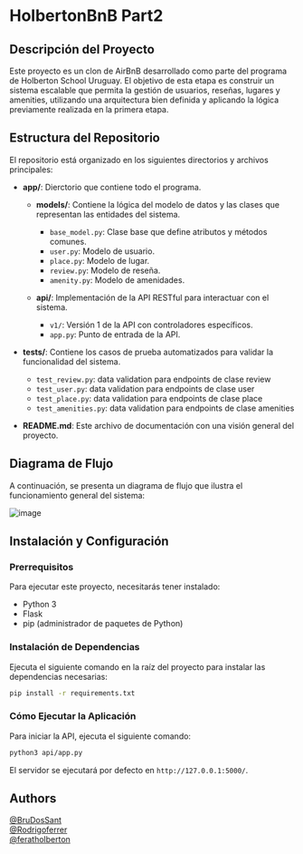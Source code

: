 # HolbertonBnB Part2

## Descripción del Proyecto

Este proyecto es un clon de AirBnB desarrollado como parte del programa de Holberton School Uruguay. El objetivo de esta etapa es construir un sistema escalable que permita la gestión de usuarios, reseñas, lugares y amenities, utilizando una arquitectura bien definida y aplicando la lógica previamente realizada en la primera etapa.

## Estructura del Repositorio

El repositorio está organizado en los siguientes directorios y archivos principales:

- **app/**: Dierctorio que contiene todo el programa.

  - **models/**: Contiene la lógica del modelo de datos y las clases que representan las entidades del sistema.

    - `base_model.py`: Clase base que define atributos y métodos comunes.
    - `user.py`: Modelo de usuario.
    - `place.py`: Modelo de lugar.
    - `review.py`: Modelo de reseña.
    - `amenity.py`: Modelo de amenidades.

  - **api/**: Implementación de la API RESTful para interactuar con el sistema.

    - `v1/`: Versión 1 de la API con controladores específicos.
    - `app.py`: Punto de entrada de la API.

- **tests/**: Contiene los casos de prueba automatizados para validar la funcionalidad del sistema.

  - `test_review.py`: data validation para endpoints de clase review
  - `test_user.py`: data validation para endpoints de clase user
  - `test_place.py`: data validation para endpoints de clase place
  - `test_amenities.py`: data validation para endpoints de clase amenities

- **README.md**: Este archivo de documentación con una visión general del proyecto.

## Diagrama de Flujo

A continuación, se presenta un diagrama de flujo que ilustra el funcionamiento general del sistema:

![image](https://github.com/user-attachments/assets/ff6c19cb-88f8-4e94-b66a-6af4a462ae4c)

## Instalación y Configuración

### Prerrequisitos

Para ejecutar este proyecto, necesitarás tener instalado:

- Python 3
- Flask
- pip (administrador de paquetes de Python)

### Instalación de Dependencias

Ejecuta el siguiente comando en la raíz del proyecto para instalar las dependencias necesarias:

```bash
pip install -r requirements.txt
```

### Cómo Ejecutar la Aplicación

Para iniciar la API, ejecuta el siguiente comando:

```bash
python3 api/app.py
```

El servidor se ejecutará por defecto en `http://127.0.0.1:5000/`.

## Authors

[@BruDosSant](https://github.com/BruDosSant)  
[@Rodrigoferrer](https://github.com/Rodrigoferrer)  
[@feratholberton](https://github.com/feratholberton)
